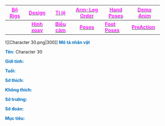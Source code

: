 

| [<span style="color:rgb(251, 31, 255)">**Bộ Rigs**</span>](file:///D:%5CPROJECTS%5CPJ%20Template%5C1.Project%20Setup%5C4.Moho%20Rigs%5C2.%20Character%20Rigs%5CCharacter%2030%5CCharacter%2030.moho) |    [<span style="color:rgb(251, 31, 255)">**Design**</span>](file:///D:%5CPROJECTS%5CPJ%20Template%5C1.Project%20Setup%5C2.Character%20Design%5CCharacter%2030%5CRW%20file%5CCharacter%2030%20Design.rw)     |                        [<span style="color:rgb(251, 31, 255)">**Tỉ lệ**</span>](file:///D:%5CPROJECTS%5CPJ%20Template%5C1.Project%20Setup%5C2.Character%20Design%5CProportion.rw)                         |                       [<span style="color:rgb(251, 31, 255)">**Arm-Leg Order**</span>](file:///D:%5CPROJECTS%5CzShared%20Libraryz%5CRig%20Manual%5CRW%5CArm_leg%20Order.rw)                       | [<span style="color:rgb(251, 31, 255)">**Hand Poses**</span>](file:///D:%5CPROJECTS%5CzShared%20Libraryz%5CRig%20Manual%5CRW%5CHand%20Poses.rw) | [<span style="color:rgb(251, 31, 255)">**Demo Anim**</span>](file:///D:%5CPROJECTS%5CPJ%20Template%5C1.Project%20Setup%5C2.Character%20Design%5CCharacter%2030%5CDemo%20Animation%20Character%2030%5CDemo%20Animation%20Character%2030.mp4) |
| -------------------------------------------------------------------------------------------------------------------------------------------------------------------------------------------------- | :--------------------------------------------------------------------------------------------------------------------------------------------------------------------------------------------------------: | :-------------------------------------------------------------------------------------------------------------------------------------------------------------------------------------------------------: | :-----------------------------------------------------------------------------------------------------------------------------------------------------------------------------------------------: | ----------------------------------------------------------------------------------------------------------------------------------------------- | ---------------------------------------------------------------------------------------------------------------------------------------------------------------------------------------------------------------------------------------- |
|                                                                                                                                                                                                    | [<span style="color:rgb(251, 31, 255)">**Hình xoay**</span>](file:///D:%5CPROJECTS%5CPJ%20Template%5C1.Project%20Setup%5C2.Character%20Design%5CCharacter%2030%5CRW%20file%5CCharacter%2030%20TurnAround.rw) | [<span style="color:rgb(251, 31, 255)">**Biểu cảm**</span>](file:///D:%5CPROJECTS%5CPJ%20Template%5C1.Project%20Setup%5C2.Character%20Design%5CCharacter%2030%5CRW%20file%5CCharacter%2030%20Expression.rw) | [<span style="color:rgb(251, 31, 255)">**Poses**</span>](file:///D:%5CPROJECTS%5CPJ%20Template%5C1.Project%20Setup%5C2.Character%20Design%5CCharacter%2030%5CRW%20file%5CCharacter%2030%20Poses.rw) | [<span style="color:rgb(251, 31, 255)">**Foot Poses**</span>](file:///D:%5CPROJECTS%5CzShared%20Libraryz%5CRig%20Manual%5CRW%5CFoot%20Poses.rw) | [<span style="color:rgb(251, 31, 255)">**PreAction**</span>](file:///D:%5CPROJECTS%5CPJ%20Template%5C1.Project%20Setup%5C2.Character%20Design%5CCharacter%2030%5CPreAction%20Character%2030%5CPreAction.mp4)                               |

![[Character 30.png|300]]
<span style="font-weight:bold; color:rgb(0, 112, 192)">Mô tả nhân vật</span>

<span style="font-weight:bold; color:rgb(0, 112, 192)">Tên:</span> Character 30

<span style="font-weight:bold; color:rgb(0, 112, 192)">Giới tính:</span> 

<span style="font-weight:bold; color:rgb(0, 112, 192)">Tuổi:</span> 

<span style="font-weight:bold; color:rgb(0, 112, 192)">Sở thích:</span> 

<span style="font-weight:bold; color:rgb(0, 112, 192)">Không thích:</span> 

<span style="font-weight:bold; color:rgb(0, 112, 192)">Sở trường:</span> 

<span style="font-weight:bold; color:rgb(0, 112, 192)">Sở đoản:</span> 

<span style="font-weight:bold; color:rgb(0, 112, 192)">Mục tiêu:</span> 

